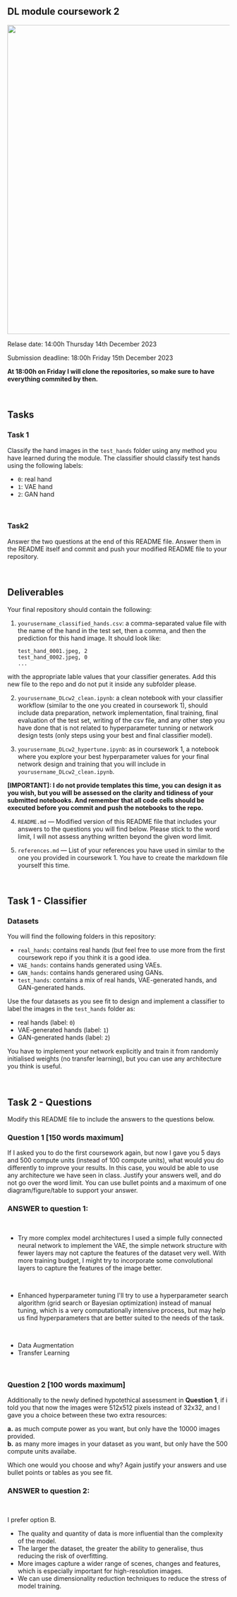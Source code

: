 ## DL module coursework 2

<img src="https://drive.google.com/uc?id=1DG7dis2Daa9MObZP7pK5HBMBQiHMED-D" width="700"/>

Relase date: 14:00h Thursday 14th December 2023

Submission deadline: 18:00h Friday 15th December 2023

**At 18:00h on Friday I will clone the repositories, so make sure to have everything commited by then.**

<br>

## **Tasks**

### Task 1
Classify the hand images in the `test_hands` folder using any method you have learned during the module. The classifier should classify test hands using the following labels:

- `0`: real hand
- `1`: VAE hand
- `2`: GAN hand

<br>

### Task2
Answer the two questions at the end of this README file. Answer them in the README itself and commit and push your modified README file to your repository.

<br>



## Deliverables

Your final repository should contain the following:

1. `yourusername_classified_hands.csv`: a comma-separated value file with the name of the hand in the test set, then a comma, and then the prediction for this hand image. It should look like:

	```
	test_hand_0001.jpeg, 2
	test_hand_0002.jpeg, 0
	...
	```
with the appropriate lable values that your classifier generates. Add this new file to the repo and do not put it inside any subfolder please.

2. `yourusername_DLcw2_clean.ipynb`: a clean notebook with your classifier workflow (similar to the one you created in coursework 1), should include data preparation, network implementation, final training, final evaluation of the test set, writing of the csv file, and any other step you have done that is not related to hyperparameter tunning or network design tests (only steps using your best and final classifier model). 

3. `yourusername_DLcw2_hypertune.ipynb`: as in coursework 1, a notebook where you explore your best hyperparameter values for your final network design and training that you will include in `yourusername_DLcw2_clean.ipynb`.

**[IMPORTANT]: I do not provide templates this time, you can design it as you wish, but you will be assessed on the clarity and tidiness of your submitted notebooks. And remember that  all code cells should be executed before you commit and push the notebooks to the repo.**

4. `README.md` — Modified version of this README file that includes your answers to the questions you will find below. Please stick to the word limit, I will not assess anything written beyond the given word limit.

5. `references.md` — List of your references you have used in similar to the one you provided in coursework 1. You have to create the markdown file yourself this time.

<br>

## **Task 1 - Classifier**

### Datasets
You will find the following folders in this repository:
- `real_hands`: contains real hands (but feel free to use more from the first coursework repo if you think it is a good idea.
- `VAE_hands`: contains hands generated using VAEs.
- `GAN_hands`: contains hands generared using GANs.
- `test_hands`: contains a mix of real hands, VAE-generated hands, and GAN-generated hands.

Use the four datasets as you see fit to design and implement a classifier to label the images in the `test_hands` folder as:

- real hands (label: `0`)
- VAE-generated hands (label: `1`)
- GAN-generated hands (label: `2`)

You have to implement your network explicitly and train it from randomly initialised weights (no transfer learning), but you can use any architecture you think is useful.

<br>

## **Task 2 - Questions**
Modify this README file to include the answers to the questions below.

### Question 1 [150 words maximum]
If I asked you to do the first coursework again, but now I gave you 5 days and 500 compute units (instead of 100 compute units), what would you do differently to improve your results. In this case, you would be able to use any architecture we have seen in class. Justify your answers well, and do not go over the word limit. You can use bullet points and a maximum of one diagram/figure/table to support your answer.

### ANSWER to question 1:
<br>

- Try more complex model architectures
I used a simple fully connected neural network to implement the VAE, the simple network structure with fewer layers may not capture the features of the dataset very well. With more training budget, I might try to incorporate some convolutional layers to capture the features of the image better.
<br>

- Enhanced hyperparameter tuning
I'll try to use a hyperparameter search algorithm (grid search or Bayesian optimization) instead of manual tuning, which is a very computationally intensive process, but may help us find hyperparameters that are better suited to the needs of the task.
<br>

- Data Augmentation
- Transfer Learning

<br>

### Question 2 [100 words maximum]
Additionally to the newly defined hypotethical assessment in **Question 1**, if i told you that now the images were 512x512 pixels instead of 32x32, and I gave you a choice between these two extra resources:

**a.** as much compute power as you want, but only have the 10000 images provided. <br>
**b.** as many more images in your dataset as you want, but only have the 500 compute units availabe.

Which one would you choose and why? Again justify your answers and use bullet points or tables as you see fit.

### ANSWER to question 2:
<br>

I prefer option B.

- The quality and quantity of data is more influential than the complexity of the model.
- The larger the dataset, the greater the ability to generalise, thus reducing the risk of overfitting.
- More images capture a wider range of scenes, changes and features, which is especially important for high-resolution images.
- We can use dimensionality reduction techniques to reduce the stress of model training.




